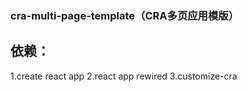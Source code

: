 ### cra-multi-page-template（CRA多页应用模版）

## 依赖：
1.create react app
2.react app rewired
3.customize-cra
